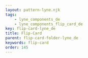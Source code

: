 ```yaml
---
layout: pattern-lyne.njk
tags: 
    - lyne_components_de
    - lyne_components_flip_card_de
key: flip-card-lyne_de
title: Flip-Card
parent: flip-card-folder-lyne_de
keywords: flip-card
order: 145
---
```

